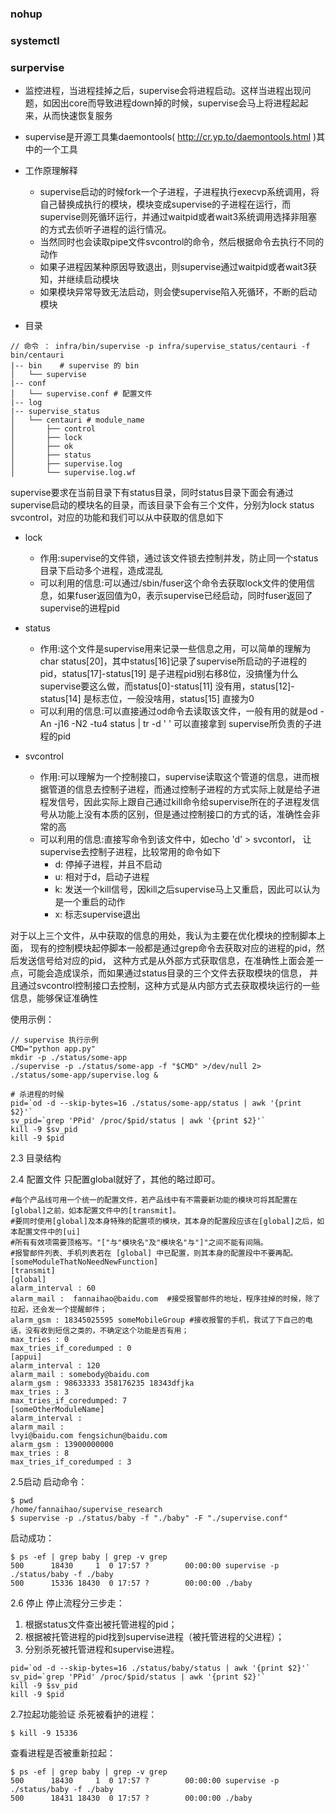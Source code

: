 ### nohup

### systemctl

### surpervise
- 监控进程，当进程挂掉之后，supervise会将进程启动。这样当进程出现问题，如因出core而导致进程down掉的时候，supervise会马上将进程起起来，从而快速恢复服务
- supervise是开源工具集daemontools( http://cr.yp.to/daemontools.html )其中的一个工具

- 工作原理解释
    - supervise启动的时候fork一个子进程，子进程执行execvp系统调用，将自己替换成执行的模块，模块变成supervise的子进程在运行，而supervise则死循环运行，并通过waitpid或者wait3系统调用选择非阻塞的方式去侦听子进程的运行情况。
    - 当然同时也会读取pipe文件svcontrol的命令，然后根据命令去执行不同的动作
    - 如果子进程因某种原因导致退出，则supervise通过waitpid或者wait3获知，并继续启动模块
    - 如果模块异常导致无法启动，则会使supervise陷入死循环，不断的启动模块

- 目录
```
// 命令 ： infra/bin/supervise -p infra/supervise_status/centauri -f bin/centauri
|-- bin    # supervise 的 bin
│   └── supervise
|-- conf
│   └── supervise.conf # 配置文件
|-- log
|-- supervise_status
│   └── centauri # module_name
│       ├── control
│       ├── lock
│       ├── ok
│       ├── status
│       ├── supervise.log
│       └── supervise.log.wf
```
supervise要求在当前目录下有status目录，同时status目录下面会有通过supervise启动的模块名的目录，而该目录下会有三个文件，分别为lock status svcontrol，对应的功能和我们可以从中获取的信息如下
* lock
  * 作用:supervise的文件锁，通过该文件锁去控制并发，防止同一个status目录下启动多个进程，造成混乱
  * 可以利用的信息:可以通过/sbin/fuser这个命令去获取lock文件的使用信息，如果fuser返回值为0，表示supervise已经启动，同时fuser返回了supervise的进程pid

* status
  * 作用:这个文件是supervise用来记录一些信息之用，可以简单的理解为 char status[20]，其中status[16]记录了supervise所启动的子进程的pid，status[17]-status[19] 是子进程pid别右移8位，没搞懂为什么supervise要这么做，而status[0]-status[11] 没有用，status[12]-status[14] 是标志位，一般没啥用，status[15] 直接为0
  * 可以利用的信息:可以直接通过od命令去读取该文件，一般有用的就是od -An -j16 -N2 -tu4 status  | tr -d ' ' 可以直接拿到 supervise所负责的子进程的pid

* svcontrol
  * 作用:可以理解为一个控制接口，supervise读取这个管道的信息，进而根据管道的信息去控制子进程，而通过控制子进程的方式实际上就是给子进程发信号，因此实际上跟自己通过kill命令给supervise所在的子进程发信号从功能上没有本质的区别，但是通过控制接口的方式的话，准确性会非常的高
  * 可以利用的信息:直接写命令到该文件中，如echo 'd' > svcontorl， 让supervise去控制子进程，比较常用的命令如下
    * d: 停掉子进程，并且不启动
    * u: 相对于d，启动子进程
    * k: 发送一个kill信号，因kill之后supervise马上又重启，因此可以认为是一个重启的动作
    * x: 标志supervise退出

对于以上三个文件，从中获取的信息的用处，我认为主要在优化模块的控制脚本上面，
现有的控制模块起停脚本一般都是通过grep命令去获取对应的进程的pid，然后发送信号给对应的pid，
这种方式是从外部方式获取信息，在准确性上面会差一点，可能会造成误杀，而如果通过status目录的三个文件去获取模块的信息，
并且通过svcontrol控制接口去控制，这种方式是从内部方式去获取模块运行的一些信息，能够保证准确性


使用示例：
```
// supervise 执行示例
CMD="python app.py"
mkdir -p ./status/some-app
./supervise -p ./status/some-app -f "$CMD" >/dev/null 2> ./status/some-app/supervise.log &

# 杀进程的时候
pid=`od -d --skip-bytes=16 ./status/some-app/status | awk '{print $2}'`
sv_pid=`grep 'PPid' /proc/$pid/status | awk '{print $2}'`
kill -9 $sv_pid
kill -9 $pid
```


2.3 目录结构

2.4 配置文件
只配置global就好了，其他的略过即可。
```
#每个产品线可用一个统一的配置文件，若产品线中有不需要新功能的模块可将其配置在 [global]之前，如本配置文件中的[transmit]。
#要同时使用[global]及本身特殊的配置项的模块，其本身的配置段应该在[global]之后，如本配置文件中的[ui]
#所有有效项需要顶格写。"["与"模块名"及"模块名"与"]"之间不能有间隔。
#报警邮件列表、手机列表若在 [global] 中已配置，则其本身的配置段中不要再配。
[someModuleThatNoNeedNewFunction]
[transmit]
[global]
alarm_interval : 60
alarm_mail :  fannaihao@baidu.com  #接受报警邮件的地址，程序挂掉的时候，除了拉起，还会发一个提醒邮件；
alarm_gsm : 18345025595 someMobileGroup #接收报警的手机，我试了下自己的电话，没有收到短信之类的，不确定这个功能是否有用；
max_tries : 0 
max_tries_if_coredumped : 0
[appui]
alarm_interval : 120
alarm_mail : somebody@baidu.com
alarm_gsm : 98633333 358176235 18343dfjka 
max_tries : 3
max_tries_if_coredumped: 7
[someOtherModuleName]
alarm_interval :    
alarm_mail :    
lvyi@baidu.com fengsichun@baidu.com 
alarm_gsm : 13900000000
max_tries : 8
max_tries_if_coredumped : 3
```
2.5启动
启动命令：
```
$ pwd
/home/fannaihao/supervise_research
$ supervise -p ./status/baby -f "./baby" -F "./supervise.conf"
```
启动成功：
```
$ ps -ef | grep baby | grep -v grep
500      18430     1  0 17:57 ?        00:00:00 supervise -p ./status/baby -f ./baby
500      15336 18430  0 17:57 ?        00:00:00 ./baby
```

2.6 停止
停止流程分三步走：
1. 根据status文件查出被托管进程的pid；
2. 根据被托管进程的pid找到supervise进程（被托管进程的父进程）；
3. 分别杀死被托管进程和supervise进程。
```
pid=`od -d --skip-bytes=16 ./status/baby/status | awk '{print $2}'`
sv_pid=`grep 'PPid' /proc/$pid/status | awk '{print $2}'`
kill -9 $sv_pid
kill -9 $pid
```

2.7拉起功能验证
杀死被看护的进程：
```
$ kill -9 15336
```
查看进程是否被重新拉起：
```
$ ps -ef | grep baby | grep -v grep
500      18430     1  0 17:57 ?        00:00:00 supervise -p ./status/baby -f ./baby
500      18431 18430  0 17:57 ?        00:00:00 ./baby
```